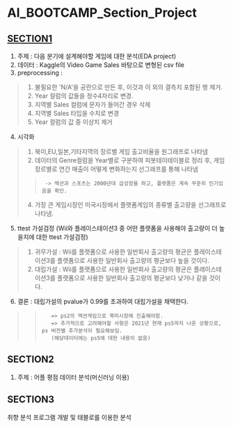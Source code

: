 # **AI_BOOTCAMP_Section_Project**

## [**SECTION1**](https://github.com/sangahnim/section_project/blob/master/AI_05_%EC%9D%B4%EC%83%81%EC%95%84_Section1.ipynb)
1. 주제 : 다음 분기에 설계해야할 게임에 대한 분석(EDA project)
2. 데이터 : Kaggle의 Video Game Sales 바탕으로 변형된 csv file
3. preprocessing : 
>1) 불필요한 'N/A'을 공란으로 만든 후, 이것과 이 외의 결측치 포함된 행 제거.
>  2) Year 컬럼의 값들을 정수4자리로 변경.
>  3) 지역별 Sales 컬럼에 문자가 들어간 경우 삭제
>  4) 지역별 Sales 타입을 수치로 변경
>  5) Year 컬럼의 값 중 이상치 제거
4. 시각화
>  1) 북미,EU,일본,기타지역의 장르별 게임 출고비율을 원그래프로 나타냄
>  2) 데이터의 Genre컬럼을 Year별로 구분하여 피봇테이테이블로 정리 후, 게임 장르별로 연간 매출이 어떻게 변화하는지 선그래프를 통해 나타냄
>>      -> 액션과 스포츠는 2000년대 급성장을 하고, 플랫폼은 계속 꾸준히 인기있음을 확인.
>  4) 가장 큰 게임시장인 미국시장에서 플랫폼게임의 종류별 출고량을 선그래프로 나타냄.
5. ttest 가설검정 (Wii와 플레이스테이션3 중 어떤 플랫폼을 사용해야 출고량이 더 높을지에 대한 ttest 가설검정)
>  1) 귀무가설 : Wii를 플랫폼으로 사용한 일반회사 출고량의 평균은 플레이스테이션3를 플랫폼으로 사용한 일반회사 출고량의 평균보다 높을 것이다.
>  2) 대립가설 : Wii를 플랫폼으로 사용한 일반회사 출고량의 평균은 플레이스테이션3를 플랫폼으로 사용한 일반회사 출고량의 평균보다 낮거나 같을 것이다.
6. 결론 : 대립가설의 pvalue가 0.99를 초과하여 대립가설을 채택한다.
>>        => ps2의 액션게임으로 북미시장에 진출해야함.
>>        => 추가적으로 고려해야할 사항은 2021년 현재 ps5까지 나온 상황으로, ps 버전별 추가분석이 필요해보임.
>>        (해당데이터에는 ps5에 대한 내용이 없음)


## **SECTION2**
1. 주제 : 어플 평점 데이터 분석(머신러닝 이용)

## **SECTION3**
취향 분석 프로그램 개발 및 태블로를 이용한 분석

